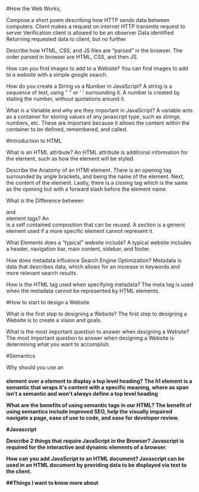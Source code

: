 #How the Web Works, 

Compose a short poem describing how HTTP sends data between computers.
  Client makes a request on internet
  HTTP transmits request to server
  Verification client is allowed to be an observer
  Data identified
  Returning requested data to client, but no further

Describe how HTML, CSS, and JS files are “parsed” in the browser.
  The order parsed in browser are HTML, CSS, and then JS.

How can you find images to add to a Website?
  You can find images to add to a website with a simple google search.

How do you create a String vs a Number in JavaScript?
  A string is a sequence of text, using " " or ' ' surrounding it. A number is created by stating the number, without quotations around it.

What is a Variable and why are they important in JavaScript?
  A variable acts as a container for storing values of any javascript type, such as strings, numbers, etc. These are important because it     allows the content within the container to be defined, remembered, and called.

#Introduction to HTML

  What is an HTML attribute?
    An HTML attribute is additional information for the element, such as how the element will be styled.
    
  Describe the Anatomy of an HTMl element.
    There is an opening tag surrounded by angle brackets, and being the name of the element. Next, the content of the element. Lastly,          there is a closing tag which is the same as the opening but with a forward slash before the element name.
    
  What is the Difference between <article> and <section> element tags?
    An <article> is a self contained composition that can be reused. A section is a generic element used if a more specific element             cannot represent it.
  
  What Elements does a “typical” website include?
    A typical website includes a header, navigation bar, main content, sidebar, and footer.
  
  How does metadata influence Search Engine Optimization?
    Metadata is data that describes data, which allows for an increase in keywords and more relevant search results.
    
  How is the <meta> HTML tag used when specifying metadata?
    The meta tag is used when the metadata cannot be represented by HTML elements.

#How to start to design a Website

  What is the first step to designing a Website?
      The first step to designing a Website is to create a vision and goals.
      
  What is the most important question to answer when designing a Website?
      The most important question to answer when designing a Website is determining what you want to accomplish.

#Semantics

  Why should you use an <h1> element over a <span> element to display a top level heading?
    The h1 element is a semantic that wraps it's content with a specific meaning, where as span isn't a semantic and won't always               define a top level heading
  
  What are the benefits of using semantic tags in our HTML?
    The benefit of using semantics include improved SEO, help the visually impaired navigate a page, ease of use to code, and ease for          developer review.

#Javascript

  Describe 2 things that require JavaScript in the Browser?
    Javascript is required for the interactive and dynamic elements of a browser. 
  
  How can you add JavaScript to an HTML document?
    Javascript can be used in an HTML document by providing data to be displayed via text to the client.

##Things I want to know more about

    
